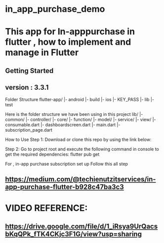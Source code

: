 # in_app_purchase_demo

# This app for In-apppurchase in flutter , how to implement and manage in Flutter

## Getting Started

## version : 3.3.1

Folder Structure
flutter-app/
|- android
|- build
|- ios
|- KEY_PASS
|- lib
|- test

Here is the folder structure we have been using in this project
lib/
|- common/
|- controller/
|- core/
|- function/
|- model/
|- service/
|- view/
|- consumable.dart
|- dashboardscreen.dart
|- main.dart
|- subscription_page.dart

How to Use
Step 1:
Download or clone this repo by using the link below:

Step 2:
Go to project root and execute the following command in console to get the required dependencies:
flutter pub get 

For , in-app purchase subscription set up Follow this all step
## https://medium.com/@techienutzitservices/in-app-purchase-flutter-b928c47ba3c3

# VIDEO REFERENCE:
## https://drive.google.com/file/d/1_iRsya9UrQacsbKqQPk_fTK4CKjc3F1G/view?usp=sharing